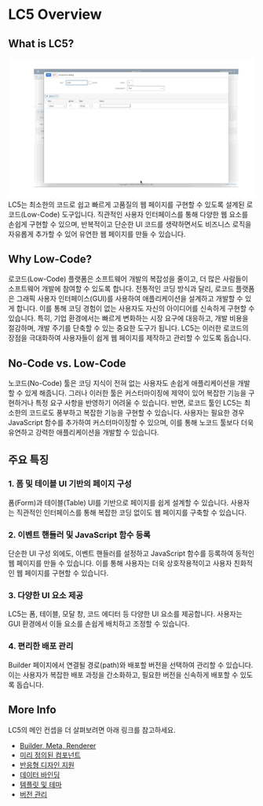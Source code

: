 # LC5 Overview

## What is LC5?

![Image](assets/lc5_introduce.gif)
LC5는 최소한의 코드로 쉽고 빠르게 고품질의 웹 페이지를 구현할 수 있도록 설계된 로코드(Low-Code) 도구입니다. 직관적인 사용자 인터페이스를 통해 다양한 웹 요소를 손쉽게 구현할 수 있으며, 반복적이고 단순한 UI 코드를 생략하면서도 비즈니스 로직을 자유롭게 추가할 수 있어 유연한 웹 페이지를 만들 수 있습니다.

## Why Low-Code?

로코드(Low-Code) 플랫폼은 소프트웨어 개발의 복잡성을 줄이고, 더 많은 사람들이 소프트웨어 개발에 참여할 수 있도록 합니다. 전통적인 코딩 방식과 달리, 로코드 플랫폼은 그래픽 사용자 인터페이스(GUI)를 사용하여 애플리케이션을 설계하고 개발할 수 있게 합니다. 이를 통해 코딩 경험이 없는 사용자도 자신의 아이디어를 신속하게 구현할 수 있습니다. 특히, 기업 환경에서는 빠르게 변화하는 시장 요구에 대응하고, 개발 비용을 절감하며, 개발 주기를 단축할 수 있는 중요한 도구가 됩니다. LC5는 이러한 로코드의 장점을 극대화하여 사용자들이 쉽게 웹 페이지를 제작하고 관리할 수 있도록 돕습니다.

## No-Code vs. Low-Code

노코드(No-Code) 툴은 코딩 지식이 전혀 없는 사용자도 손쉽게 애플리케이션을 개발할 수 있게 해줍니다. 그러나 이러한 툴은 커스터마이징에 제약이 있어 복잡한 기능을 구현하거나 특정 요구 사항을 반영하기 어려울 수 있습니다. 반면, 로코드 툴인 LC5는 최소한의 코드로도 풍부하고 복잡한 기능을 구현할 수 있습니다. 사용자는 필요한 경우 JavaScript 함수를 추가하여 커스터마이징할 수 있으며, 이를 통해 노코드 툴보다 더욱 유연하고 강력한 애플리케이션을 개발할 수 있습니다.

## 주요 특징

### 1. 폼 및 테이블 UI 기반의 페이지 구성

폼(Form)과 테이블(Table) UI를 기반으로 페이지를 쉽게 설계할 수 있습니다. 사용자는 직관적인 인터페이스를 통해 복잡한 코딩 없이도 웹 페이지를 구축할 수 있습니다.

### 2. 이벤트 핸들러 및 JavaScript 함수 등록

단순한 UI 구성 외에도, 이벤트 핸들러를 설정하고 JavaScript 함수를 등록하여 동적인 웹 페이지를 만들 수 있습니다. 이를 통해 사용자는 더욱 상호작용적이고 사용자 친화적인 웹 페이지를 구현할 수 있습니다.

### 3. 다양한 UI 요소 제공

LC5는 폼, 테이블, 모달 창, 코드 에디터 등 다양한 UI 요소를 제공합니다. 사용자는 GUI 환경에서 이들 요소를 손쉽게 배치하고 조정할 수 있습니다.

### 4. 편리한 배포 관리

Builder 페이지에서 연결될 경로(path)와 배포할 버전을 선택하여 관리할 수 있습니다. 이는 사용자가 복잡한 배포 과정을 간소화하고, 필요한 버전을 신속하게 배포할 수 있도록 돕습니다.

## More Info

LC5의 메인 컨셉을 더 살펴보려면 아래 링크를 참고하세요.

- [Builder, Meta, Renderer](concepts/builder_renderer.md)
- [미리 정의된 컴포넌트](concepts/prebuilt_components.md)
- [반응형 디자인 지원](concepts/responsive.md)
- [데이터 바인딩](concepts/binding.md)
- [템플릿 및 테마](concepts/templates.md)
- [버전 관리](concepts/versioning.md)
